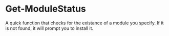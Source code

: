 # Get-ModuleStatus

A quick function that checks for the existance of a module you specify. If it is not found, it will prompt you to install it.
